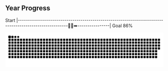 ## Year Progress
Start |-------------------------------------------------------------------------------------------------------🚴‍♂️➡----------------| Goal 86%

![github-contribution-grid-snake](https://raw.githubusercontent.com/takumi12311123/takumi12311123/master/img/snake.svg) 
